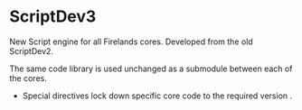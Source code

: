 # ScriptDev3

New Script engine for all Firelands cores. Developed from the old ScriptDev2.

The same code library is used unchanged as a submodule between each of the cores.
- Special directives lock down specific core code to the required version .


